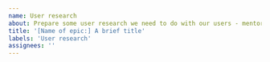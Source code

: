 ```yaml
---
name: User research
about: Prepare some user research we need to do with our users - mentors, mentees, jobseekers, companies and recuriters
title: '[Name of epic:] A brief title'
labels: 'User research'
assignees: ''
---
```

